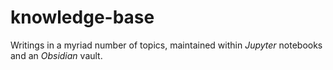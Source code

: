 # knowledge-base
Writings in a myriad number of topics, maintained within *Jupyter* notebooks and an *Obsidian* vault.